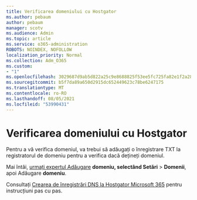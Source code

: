 ```yaml
---
title: Verificarea domeniului cu Hostgator
ms.author: pebaum
author: pebaum
manager: scotv
ms.audience: Admin
ms.topic: article
ms.service: o365-administration
ROBOTS: NOINDEX, NOFOLLOW
localization_priority: Normal
ms.collection: Adm_O365
ms.custom:
- "1"
ms.openlocfilehash: 3029687d9ab5d822a25c9e8688825f53ee5fc725fa82e1f2a282d22720431331
ms.sourcegitcommit: b5f7da89a650d2915dc652449623c78be6247175
ms.translationtype: MT
ms.contentlocale: ro-RO
ms.lasthandoff: 08/05/2021
ms.locfileid: "53990431"
---
```

# <a name="verify-your-domain-with-hostgator"></a>Verificarea domeniului cu Hostgator

Pentru a vă verifica domeniul, va trebui să adăugați o înregistrare TXT la registratorul de domeniu pentru a verifica dacă dețineți domeniul. 

Mai întâi, [urmați expertul Adăugare](https://admin.microsoft.com/Adminportal#/Domains) **domeniu, selectând Setări** \> **Domenii**, apoi Adăugare **domeniu**.
  
Consultați [Crearea de înregistrări DNS la Hostgator Microsoft 365](https://docs.microsoft.com/microsoft-365/admin/dns/create-dns-records-at-hostgator) pentru instrucțiuni pas cu pas.